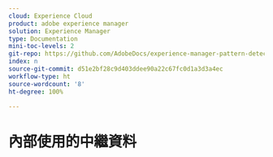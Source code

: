 ```yaml
---
cloud: Experience Cloud
product: adobe experience manager
solution: Experience Manager
type: Documentation
mini-toc-levels: 2
git-repo: https://github.com/AdobeDocs/experience-manager-pattern-detection.zh-Hant
index: n
source-git-commit: d51e2bf28c9d403ddee90a22c67fc0d1a3d3a4ec
workflow-type: ht
source-wordcount: '8'
ht-degree: 100%

---
```



# 內部使用的中繼資料
